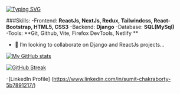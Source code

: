 [![Typing SVG](https://readme-typing-svg.demolab.com?font=Fira+Code&pause=1000&width=435&lines=Web+Developer)](https://git.io/typing-svg)


###Skills:
-Frontend: **ReactJs, NextJs, Redux, Tailwindcss, React-Bootstrap, HTML5, CSS3**
-Backend: **Django**
-Database: **SQL(MySql)**  
-Tools: **Git, Github, Vite, Firefox DevTools, Netlify **
- 💞️ I’m looking to collaborate on Django and ReactJs projects...



[![My GitHub stats](https://github-readme-stats.vercel.app/api?username=sumit1729)](https://github.com/sumit1729/github-readme-stats)

<!---
sumit1729/sumit1729 is a ✨ special ✨ repository because its `README.md` (this file) appears on your GitHub profile.
You can click the Preview link to take a look at your changes.
--->

[![GitHub Streak](https://streak-stats.demolab.com?user=sumit1729&theme=highcontrast)](https://git.io/streak-stats)

-[LinkedIn Profile] (https://www.linkedin.com/in/sumit-chakraborty-5b7891217/)

